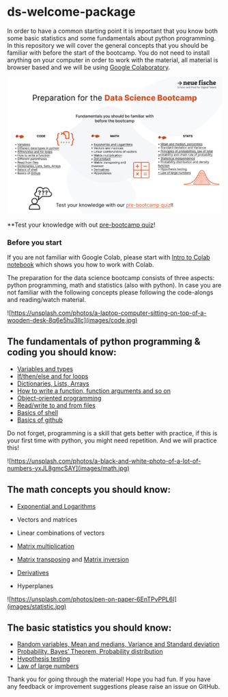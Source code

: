 # ds-welcome-package
In order to have a common starting point it is important that you know both some basic statistics and some fundamentals about python programming. In this repository we will cover the general concepts that you should be familiar with before the start of the bootcamp. You do not need to install anything on your computer in order to work with the material, all material is browser based and we will be using [Google Colaboratory](https://colab.research.google.com/).

![Check out the Fundamentals](images/preparation.png)

**Test your knowledge with out [pre-bootcamp quiz](https://docs.google.com/forms/d/e/1FAIpQLSfQmtqIOHvh7h8lat-KfMtEnj6qnudy8LJyJmvhw3TGtfJpBg/viewform)!

### Before you start

If you are not familiar with Google Colab, please start with [Intro to Colab notebook](Intro_to_Colab.ipynb) which shows you how to work with Colab.

The preparation for the data science bootcamp consists of three aspects: python programming, math and statistics (also with python). In case you are not familiar with the following concepts please following the code-alongs and reading/watch material.

![https://unsplash.com/photos/a-laptop-computer-sitting-on-top-of-a-wooden-desk-8q6e5hu3Ilc](images/code.jpg)

## The fundamentals of python programming & coding you should know:
- [Variables and types](programming/1_Python_Variables_Types.ipynb)
- [If/then/else and for loops](programming/2_Python_If_Else_Loops.ipynb)
- [Dictionaries, Lists, Arrays](programming/3_Python_Lists_Sets_Dictionaries.ipynb)
- [How to write a function, function arguments and so on](programming/4_Python_Functions.ipynb)
- [Object-oriented programming](programming/5_Intro_to_OOP.ipynb)
- [Read/write to and from files](programming/6_Read_Write_Files.ipynb)
- [Basics of shell](https://swcarpentry.github.io/shell-novice/01-intro.html)
- [Basics of github](https://github.com/neuefische/ds-github-starter-course)
  
Do not forget, programming is a skill that gets better with practice, if this is your first time with python, you might need repetition. And we will practice this!

![https://unsplash.com/photos/a-black-and-white-photo-of-a-lot-of-numbers-yxJL8gmcSAY](images/math.jpg)

## The math concepts you should know:

- [Exponential and Logarithms](https://www.youtube.com/watch?v=oqHJ5xQYTEI)

- Vectors and matrices

- Linear combinations of vectors

- [Matrix multiplication](https://builtin.com/data-science/dot-product-matrix)

- [Matrix transposing](https://www.khanacademy.org/math/linear-algebra/matrix-transformations/matrix-transpose/v/linear-algebra-transpose-of-a-matrix) and [Matrix inversion](https://www.khanacademy.org/math/algebra-home/alg-matrices/alg-intro-to-matrix-inverses/v/inverse-matrix-part-1)

- [Derivatives](https://www.khanacademy.org/math/ap-calculus-ab/ab-differentiation-1-new/ab-2-1/v/derivative-as-a-concept)

- Hyperplanes


![https://unsplash.com/photos/pen-on-paper-6EnTPvPPL6I](images/statistic.jpg)

## The basic statistics you should know:
- [Random variables, Mean and medians, Variance and Standard deviation](statistics/1-Random-Variables-Mean-Median-Variance.ipynb)
- [Probability, Bayes’ Theorem, Probability distribution](statistics/2-Probability.ipynb)
- [Hypothesis testing](statistics/3-Hypothesis-Testing.ipynb) 
- [Law of large numbers](statistics/4-Law-of-Large-Numbers.ipynb)


Thank you for going through the material! 
Hope you had fun. 
If you have any feedback or improvement suggestions please raise an issue on GitHub.
